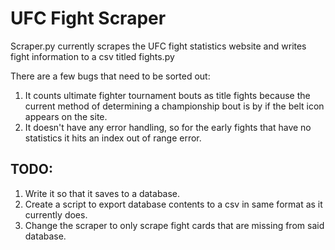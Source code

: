 # UFC Fight Scraper
Scraper.py currently scrapes the UFC fight statistics website and writes fight information to a csv titled fights.py

There are a few bugs that need to be sorted out:
1. It counts ultimate fighter tournament bouts as title fights because the current method of determining a championship bout is by if the belt icon appears on the site.
2. It doesn't have any error handling, so for the early fights that have no statistics it hits an index out of range error.

## TODO:
1. Write it so that it saves to a database.
2. Create a script to export database contents to a csv in same format as it currently does.
3. Change the scraper to only scrape fight cards that are missing from said database.
